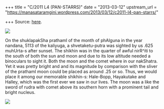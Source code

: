 +++
title = "C/2011 L4 (PAN-STARRS)"
date = "2013-03-12"
upstream_url = "https://manasataramgini.wordpress.com/2013/03/12/c2011-l4-pan-starrs/"

+++
Source: [here](https://manasataramgini.wordpress.com/2013/03/12/c2011-l4-pan-starrs/).

[![](https://lh4.googleusercontent.com/-NizmbpQ_nF4/UUAbJowV0_I/AAAAAAAACm0/nidIdjIr8bM/s800/PANSTARRS_MAP.jpg)](https://picasaweb.google.com/lh/photo/Q38whJVKh2a78J_rpu7jdtMTjNZETYmyPJy0liipFm0?feat=embedwebsite)

On the shuklapakSha prathamI of the month of phAlguna in the year
nandana, 5113 of the kaliyuga, a shvetaketu-putra was sighted by us .625
muhUrta-s after sunset. The shikhin was in the quarter of awful nirR^iti
to the south of both the sun and moon and due to its low altitude needed
a binoculars to sight it. Both the moon and the comet where in our
nakShatra. Yet it was pretty bright and and its magnitude by comparison
with the sliver of the prathamI moon could be placed as around .25 or
so. Thus, we would place it among our memorable shikhin-s: Hale-Bopp,
Hayakutake and Halley, which was the first ever we saw in our lives. The
moon was a like the sword of rudra with comet above its southern horn
with a prominent tail and bright nucleus.

[![](https://lh6.googleusercontent.com/-W1rZwZoDO3c/UUAbTc-stpI/AAAAAAAACm8/GOuRrbWEZ3E/s400/PANStarrs.jpg)](https://picasaweb.google.com/lh/photo/Oj-maXHtqXnI8oyJBUeMvtMTjNZETYmyPJy0liipFm0?feat=embedwebsite)

